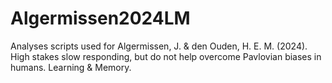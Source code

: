 # Algermissen2024LM

Analyses scripts used for Algermissen, J. &amp; den Ouden, H. E. M. (2024). High stakes slow responding, but do not help overcome Pavlovian biases in humans. Learning &amp; Memory.
